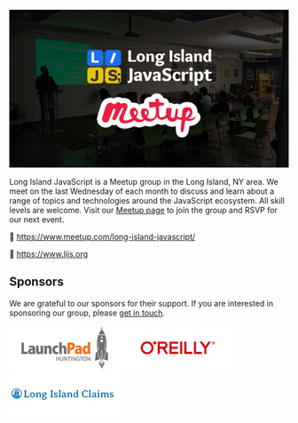 [![Long Island JavaScript](https://raw.githubusercontent.com/longislandjavascript/.github/main/public/lijs-graphic.png)](https://www.lijs.org)


Long Island JavaScript is a Meetup group in the Long Island, NY area. We meet on the last Wednesday of each month to discuss and learn about a range of topics and technologies around the JavaScript ecosystem. All skill levels are welcome. Visit our [Meetup page](https://www.meetup.com/long-island-javascript/) to join the group and RSVP for our next event.

🔗 https://www.meetup.com/long-island-javascript/

🔗 https://www.lijs.org

## Sponsors

We are grateful to our sponsors for their support. If you are interested in sponsoring our group, please [get in touch](https://www.lijs.org/contact).



[![LaunchPad Huntington](https://raw.githubusercontent.com/longislandjavascript/.github/main/public/sponsors/launchpad.png)](https://launchpadli.com/)
[![O'Reilly](https://raw.githubusercontent.com/longislandjavascript/.github/main/public/sponsors/oreilly.png)](https://www.oreilly.com/)
[![Long Island Claims](https://raw.githubusercontent.com/longislandjavascript/.github/main/public/sponsors/long-island-claims.png)](https://www.longislandclaims.com/)